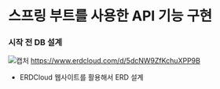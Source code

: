 # 스프링 부트를 사용한 API 기능 구현

### 시작 전 DB 설계
![캡처](https://user-images.githubusercontent.com/70641418/144538924-e616787f-3aee-475a-b01f-215dd7af1628.JPG)
https://www.erdcloud.com/d/5dcNW9ZfKchuXPP9B

- ERDCloud 웹사이트를 활용해서 ERD 설계
